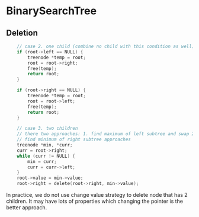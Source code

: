 # BinarySearchTree

## Deletion

```c
    // case 2. one child (combine no child with this condition as well)
    if (root->left == NULL) {
        treenode *temp = root;
        root = root->right;
        free(temp);
        return root;
    }

    if (root->right == NULL) {
        treenode *temp = root;
        root = root->left;
        free(temp);
        return root;
    }

    // case 3. two children
    // there two approaches: 1. find maximum of left subtree and swap 2. find minimum of right subtree and swap
    // find minimum of right subtree approaches
    treenode *min, *curr;
    curr = root->right;
    while (curr != NULL) {
        min = curr;
        curr = curr->left;
    }
    root->value = min->value;
    root->right = delete(root->right, min->value);
```

In practice, we do not use change value strategy to delete node that has 2 children. It may have lots of properties which changing the pointer is the better approach.
